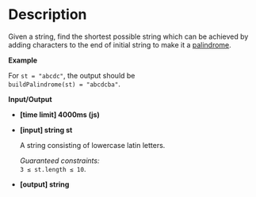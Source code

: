# Description
Given a string, find the shortest possible string which can be achieved by adding characters to the end of initial string to make it a [palindrome](keyword://palindrome).

**Example**

For `st = "abcdc"`, the output should be  
`buildPalindrome(st) = "abcdcba"`.

**Input/Output**

*   **[time limit] 4000ms (js)**

*   **[input] string st**

    A string consisting of lowercase latin letters.

    _Guaranteed constraints:_  
    `3 ≤ st.length ≤ 10`.

*   **[output] string**